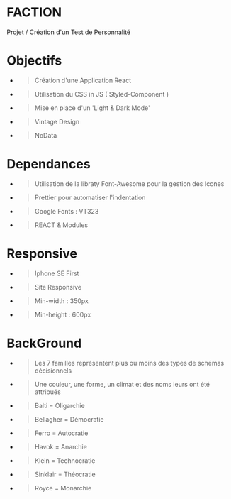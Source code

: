# FACTION
Projet / Création d'un Test de Personnalité

# Objectifs 
- > Création d'une Application React  
- > Utilisation du CSS in JS ( Styled-Component ) 
- > Mise en place d'un 'Light & Dark Mode'
- > Vintage Design
- > NoData

# Dependances
- > Utilisation de la libraty Font-Awesome pour la gestion des Icones
- > Prettier pour automatiser l'indentation
- > Google Fonts : VT323
- > REACT & Modules

# Responsive 
- > Iphone SE First 
- > Site Responsive 
- > Min-width : 350px
- > Min-height : 600px

# BackGround
- > Les 7 familles représentent plus ou moins des types de schémas décisionnels 
- > Une couleur, une forme, un climat et des noms leurs ont été attribués
- > Balti = Oligarchie
- > Bellagher = Démocratie
- > Ferro = Autocratie
- > Havok = Anarchie
- > Klein = Technocratie
- > Sinklair = Théocratie
- > Royce = Monarchie
